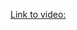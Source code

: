 
[Link to video:](https://drive.google.com/drive/folders/1dFWhoiaQK2RX6ENI4E8-HaocufXgFq7c?usp=sharing)

